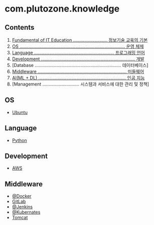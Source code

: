 # com.plutozone.knowledge


## Contents
01. [Fundamental of IT Education ........................... 정보기술 교육의 기본](./fundamental/README.md)
02. [OS ................................................................................... 운영 체제](#os)
03. [Language ............................................................... 프로그래밍 언어](#language)
04. [Development .......................................................................... 개발](#development)
05. [Database .................................................................... 데이터베이스]
06. [Middleware ...................................................................... 미들웨어](#middleware)
07. [AI(ML + DL) ..................................................................... 인공 지능](./ai/README.md)
08. [Management ............................. 시스템과 서비스에 대한 관리 및 정책]


## OS
- [Ubuntu](./os/ubuntu.md)


## Language
- [Python](./language/python.md)


## Development
- [AWS](./development/cloud/aws.md)


## Middleware
- [@Docker](./middleware/docker.md)
- [GitLab](./middleware/gitlab.md)
- [@Jenkins](./middleware/jenkins.md)
- [@Kubernates](./middleware/kubernetes.md)
- [Tomcat](./middleware/tomcat.md)
